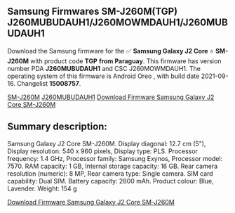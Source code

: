 <h2>Samsung Firmwares SM-J260M(TGP) J260MUBUDAUH1/J260MOWMDAUH1/J260MUBUDAUH1</h2>
Download the Samsung firmware for the ✅ <strong>Samsung Galaxy J2 Core </strong> ⭐ <strong>SM-J260M</strong> with product code <strong>TGP</strong> <strong> from Paraguay</strong>. This firmware has version number PDA <strong>J260MUBUDAUH1</strong> and CSC J260MOWMDAUH1. The operating system of this firmware is Android Oreo , with build date 2021-09-16. Changelist <strong>15008757</strong>.


[SM-J260M](https://samfirm.shop/samsung/model/SM-J260M)
[J260MUBUDAUH1](https://samfirm.shop/samsung/pda/J260MUBUDAUH1)
[Download Firmware Samsung Galaxy J2 Core SM-J260M](https://samfirm.shop/samsung/firmware/457840)
<h2>Summary description:</h2>
<p>Samsung Galaxy J2 Core SM-J260M. Display diagonal: 12.7 cm (5"), Display resolution: 540 x 960 pixels, Display type: PLS. Processor frequency: 1.4 GHz, Processor family: Samsung Exynos, Processor model: 7570. RAM capacity: 1 GB, Internal storage capacity: 16 GB. Rear camera resolution (numeric): 8 MP, Rear camera type: Single camera. SIM card capability: Dual SIM. Battery capacity: 2600 mAh. Product colour: Blue, Lavender. Weight: 154 g</p>


[Download Firmware Samsung Galaxy J2 Core SM-J260M](https://samfirm.shop/samsung/firmware/457840)
